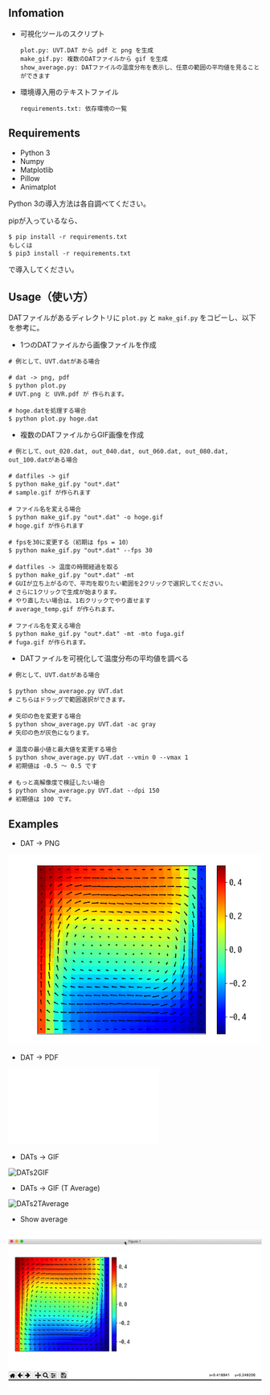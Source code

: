 ## Infomation
- 可視化ツールのスクリプト

  ```
  plot.py: UVT.DAT から pdf と png を生成
  make_gif.py: 複数のDATファイルから gif を生成
  show_average.py: DATファイルの温度分布を表示し、任意の範囲の平均値を見ることができます
  ```

- 環境導入用のテキストファイル

  ```
  requirements.txt: 依存環境の一覧
  ```

  

## Requirements

- Python 3
- Numpy
- Matplotlib
- Pillow
- Animatplot

Python 3の導入方法は各自調べてください。

pipが入っているなら、

```shell
$ pip install -r requirements.txt
もしくは
$ pip3 install -r requirements.txt
```

で導入してください。



## Usage（使い方）

DATファイルがあるディレクトリに `plot.py` と `make_gif.py` をコピーし、以下を参考に。

- 1つのDATファイルから画像ファイルを作成

```shell
# 例として、UVT.datがある場合

# dat -> png, pdf
$ python plot.py
# UVT.png と UVR.pdf が 作られます。

# hoge.datを処理する場合
$ python plot.py hoge.dat
```

- 複数のDATファイルからGIF画像を作成

```shell
# 例として、out_020.dat, out_040.dat, out_060.dat, out_080.dat, out_100.datがある場合

# datfiles -> gif
$ python make_gif.py "out*.dat"
# sample.gif が作られます

# ファイル名を変える場合
$ python make_gif.py "out*.dat" -o hoge.gif
# hoge.gif が作られます

# fpsを30に変更する（初期は fps = 10）
$ python make_gif.py "out*.dat" --fps 30

# datfiles -> 温度の時間経過を取る
$ python make_gif.py "out*.dat" -mt
# GUIが立ち上がるので、平均を取りたい範囲を2クリックで選択してください。
# さらに1クリックで生成が始まります。
# やり直したい場合は、1右クリックでやり直せます
# average_temp.gif が作られます。

# ファイル名を変える場合
$ python make_gif.py "out*.dat" -mt -mto fuga.gif
# fuga.gif が作られます。
```

- DATファイルを可視化して温度分布の平均値を調べる

```shell
# 例として、UVT.datがある場合

$ python show_average.py UVT.dat
# こちらはドラッグで範囲選択ができます。

# 矢印の色を変更する場合
$ python show_average.py UVT.dat -ac gray
# 矢印の色が灰色になります。

# 温度の最小値と最大値を変更する場合
$ python show_average.py UVT.dat --vmin 0 --vmax 1
# 初期値は -0.5 〜 0.5 です

# もっと高解像度で検証したい場合
$ python show_average.py UVT.dat --dpi 150
# 初期値は 100 です。
```





## Examples

- DAT -> PNG

![UVT2PNG](UVT.png)

- DAT -> PDF

![UVT2PDF](UVT.pdf)

- DATs -> GIF

![DATs2GIF](sample.gif)

- DATs -> GIF (T Average)

![DATs2TAverage](average_temp.gif)

- Show average

![show.gif](show.gif)


